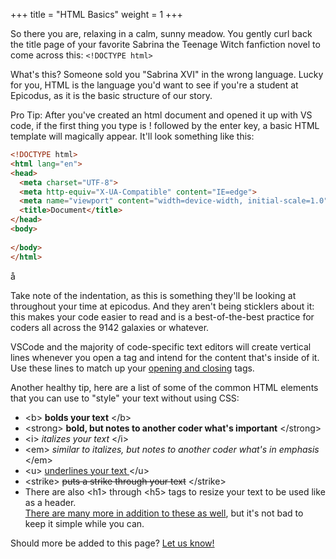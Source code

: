+++ title = "HTML Basics" weight = 1 +++

So there you are, relaxing in a calm, sunny meadow. You gently curl back the
title page of your favorite Sabrina the Teenage Witch fanfiction novel to come
across this: ```<!DOCTYPE html>```

What's this? Someone sold you "Sabrina XVI" in the wrong language. Lucky for
you, HTML is the language you'd want to see if you're a student at Epicodus, as
it is the basic structure of our story. 

Pro Tip: After you've created an html document and opened it up with VS code, if
the first thing you type is ! followed by the enter key, a basic HTML template
will magically appear. It'll look something like this:

```html
<!DOCTYPE html>
<html lang="en">
<head>
  <meta charset="UTF-8">
  <meta http-equiv="X-UA-Compatible" content="IE=edge">
  <meta name="viewport" content="width=device-width, initial-scale=1.0">
  <title>Document</title>
</head>
<body>
  
</body>
</html>
```

å

Take note of the indentation, as this is something they'll be looking at
throughout your time at epicodus. And they aren't being sticklers about it: this
makes your code easier to read and is a best-of-the-best practice for coders all
across the 9142 galaxies or whatever. 

VSCode and the majority of code-specific text editors will create vertical lines
whenever you open a tag and intend for the content that's inside of it. Use
these lines to match up your [opening and
closing](https://www.semrush.com/blog/html-tags-list/) tags.

Another healthy tip, here are a list of some of the common HTML elements that
you can use to "style" your text without using CSS:
- &lt;b&gt; <b>bolds your text</b> &lt;/b&gt;  
- &lt;strong&gt; <strong>bold, but notes to another coder what's
  important</strong> &lt;/strong&gt;
- &lt;i&gt; <i>italizes your text</i> &lt;/i&gt;
- &lt;em&gt; <em>similar to italizes, but notes to another coder what's in
  emphasis</em> &lt;/em&gt;
- &lt;u&gt; <u>underlines your text </u> &lt;/u&gt;
- &lt;strike&gt; <strike>puts a strike through your text</strike>
  &lt;/strike&gt;
- There are also &lt;h1&gt; through &lt;h5&gt; tags to resize your text to be
  used like as a header.  
[There are many more in addition to these as
well](https://developer.mozilla.org/en-US/docs/Web/HTML/Element), but it's not
bad to keep it simple while you can.

Should more be added to this page? [Let us know!](@/contributing/issues.md)
